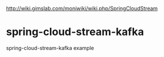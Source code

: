 http://wiki.gimslab.com/moniwiki/wiki.php/SpringCloudStream

# spring-cloud-stream-kafka
spring-cloud-stream-kafka example
